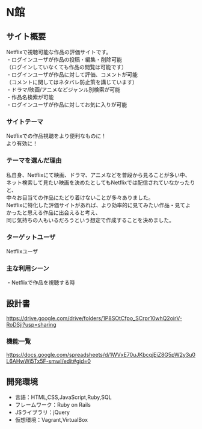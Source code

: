 # N館

## サイト概要
Netflixで視聴可能な作品の評価サイトです。<br>
・ログインユーザが作品の投稿・編集・削除可能<br>
（ログインしていなくても作品の閲覧は可能です）<br>
・ログインユーザが作品に対して評価、コメントが可能<br>
（コメントに関してはネタバレ防止策を講じています）<br>
・ドラマ/映画/アニメなどジャンル別検索が可能<br>
・作品名検索が可能<br>
・ログインユーザが作品に対してお気に入りが可能


### サイトテーマ
Netflixでの作品視聴をより便利なものに！<br>
より有効に！

### テーマを選んだ理由
私自身、Netflixにて映画、ドラマ、アニメなどを普段から見ることが多い中、<br>
ネット検索して見たい映画を決めたとしてもNetflixでは配信されていなかったりと、<br>
中々お目当ての作品にたどり着けないことが多々ありました。<br>
Netflixに特化した評価サイトがあれば、より効率的に見てみたい作品・見てよかったと思える作品に出会えると考え、<br>
同じ気持ちの人もいるだろうという想定で作成することを決めました。

### ターゲットユーザ
Netflixユーザ

### 主な利用シーン
・Netflixで作品を視聴する時

## 設計書
https://drive.google.com/drive/folders/1P8SOtCfpo_SCrpr10whQ2oirV-RoDSji?usp=sharing

### 機能一覧
https://docs.google.com/spreadsheets/d/1WVxE70uJKbcqjEiZ8G5pW2y3u0L6AHwWi5Tx5F-smwI/edit#gid=0

## 開発環境
- 言語：HTML,CSS,JavaScript,Ruby,SQL<br>
- フレームワーク：Ruby on Rails<br>
- JSライブラリ：jQuery<br>
- 仮想環境：Vagrant,VirtualBox

